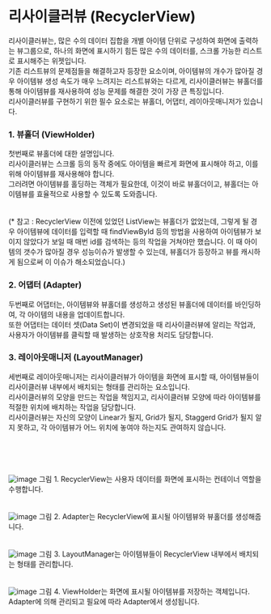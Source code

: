 # 리사이클러뷰 (RecyclerView)
리사이클러뷰는, 많은 수의 데이터 집합을 개별 아이템 단위로 구성하여 화면에 출력하는 뷰그룹으로, 하나의 화면에 표시하기 힘든 많은 수의 데이터를, 스크롤 가능한 리스트로 표시해주는 위젯입니다.<br>
기존 리스트뷰의 문제점들을 해결하고자 등장한 요소이며, 아이템뷰의 개수가 많아질 경우 아이템뷰 생성 속도가 매우 느려지는 리스트뷰와는 다르게, 리사이클러뷰는 뷰홀더를 통해 아이템뷰를 재사용하여 성능 문제를 해결한 것이 가장 큰 특징입니다.<br>
리사이클러뷰를 구현하기 위한 필수 요소로는 뷰홀더, 어댑터, 레이아웃매니저가 있습니다.

### 1. 뷰홀더 (ViewHolder)
첫번째로 뷰홀더에 대한 설명입니다.<br>
리사이클러뷰는 스크롤 등의 동작 중에도 아이템을 빠르게 화면에 표시해야 하고, 이를 위해 아이템뷰를 재사용해야 합니다.<br>
그러려면 아이템뷰를 홀딩하는 객체가 필요한데, 이것이 바로 뷰홀더이고, 뷰홀더는 아이템뷰를 효율적으로 사용할 수 있도록 도와줍니다.<br>
<br>
<br>
(* 참고 : RecyclerView 이전에 있었던 ListView는 뷰홀더가 없었는데, 그렇게 될 경우 아이템뷰에 데이터를 입력할 때 findViewById 등의 방법을 사용하여 아이템뷰가 보이지 않았다가 보일 때 매번 id를 검색하는 등의 작업을 거쳐야만 했습니다.
이 때 아이템의 갯수가 많아질 경우 성능이슈가 발생할 수 있는데, 뷰홀더가 등장하고 뷰를 캐시하게 됨으로써 이 이슈가 해소되었습니다.)

### 2. 어댑터 (Adapter)
두번째로 어댑터는, 아이템뷰와 뷰홀더를 생성하고 생성된 뷰홀더에 데이터를 바인딩하여, 각 아이템의 내용을 업데이트합니다.<br>
또한 어댑터는 데이터 셋(Data Set)이 변경되었을 때 리사이클러뷰에 알리는 작업과, 사용자가 아이템뷰를 클릭할 때 발생하는 상호작용 처리도 담당합니다.

### 3. 레이아웃매니저 (LayoutManager)
세번째로 레이아웃매니저는 리사이클러뷰가 아이템을 화면에 표시할 때, 아이템뷰들이 리사이클러뷰 내부에서 배치되는 형태를 관리하는 요소입니다.<br>
리사이클러뷰의 모양을 만드는 작업을 책임지고, 리사이클러뷰 모양에 따라 아이템뷰를 적절한 위치에 배치하는 작업을 담당합니다.<br>
리사이클러뷰는 자신의 모양이 Linear가 될지, Grid가 될지, Staggerd Grid가 될지 알지 못하고, 각 아이템뷰가 어느 위치에 놓여야 하는지도 관여하지 않습니다.
<br>
<br>
<br>
<br>
<br>

![image](https://github.com/sdhong0609/tech-interview-study/assets/78577085/6398540a-3b90-4064-8bcc-93483af399a4)
그림 1. RecyclerView는 사용자 데이터를 화면에 표시하는 컨테이너 역할을 수행합니다.
<br>
<br>
<br>
![image](https://github.com/sdhong0609/tech-interview-study/assets/78577085/1c485c84-78de-4b1d-94de-fad2d24c6f49)
그림 2. Adapter는 RecyclerView에 표시될 아이템뷰와 뷰홀더를 생성해줍니다.
<br>
<br>
<br>
![image](https://github.com/sdhong0609/tech-interview-study/assets/78577085/323dbc79-e91d-43a5-902c-10f71a2258d9)
그림 3. LayoutManager는 아이템뷰들이 RecyclerView 내부에서 배치되는 형태를 관리합니다.
<br>
<br>
<br>
![image](https://github.com/sdhong0609/tech-interview-study/assets/78577085/b8fecc67-e97b-46aa-95bd-3f23aee2d9ab)
그림 4. ViewHolder는 화면에 표시될 아이템뷰를 저장하는 객체입니다. Adapter에 의해 관리되고 필요에 따라 Adapter에서 생성됩니다.
